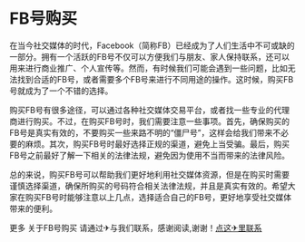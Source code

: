 # FB号购买

在当今社交媒体的时代，Facebook（简称FB）已经成为了人们生活中不可或缺的一部分。拥有一个活跃的FB号不仅可以方便我们与朋友、家人保持联系，还可以用来进行商业推广、个人宣传等。然而，有时候我们可能会遇到一些问题，比如无法找到合适的FB号，或者需要多个FB号来进行不同用途的操作。这时候，购买FB号就成为了一个不错的选择。

购买FB号有很多途径，可以通过各种社交媒体交易平台，或者找一些专业的代理商进行购买。不过，在购买FB号时，我们需要注意一些事项。首先，确保购买的FB号是真实有效的，不要购买一些来路不明的“僵尸号”，这样会给我们带来不必要的麻烦。其次，购买FB号时最好选择正规的渠道，避免上当受骗。最后，购买FB号之前最好了解一下相关的法律法规，避免因为使用不当而带来的法律风险。

总的来说，购买FB号可以帮助我们更好地利用社交媒体资源，但是在购买时需要谨慎选择渠道，确保所购买的号码符合相关法律法规，并且是真实有效的。希望大家在购买FB号时能够注意以上几点，选择适合自己的FB号，更好地享受社交媒体带来的便利。

更多 关于FB号购买 请通过✈与我们联系，感谢阅读,谢谢！[点这✈里联系](https://www.k02.cc)